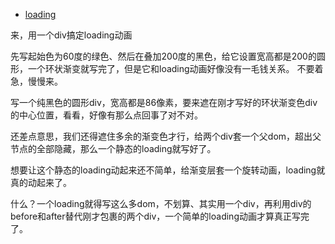 - [loading](./08.html)

来，用一个div搞定loading动画

先写起始色为60度的绿色、然后在叠加200度的黑色，给它设置宽高都是200的圆形，一个环状渐变就写完了，但是它和loading动画好像没有一毛钱关系。
不要着急，慢慢来。

写一个纯黑色的圆形div，宽高都是86像素，要来遮在刚才写好的环状渐变色div的中心位置，看看，好像有那么点回事了对不对。

还差点意思，我们还得遮住多余的渐变色才行，给两个div套一个父dom，超出父节点的全部隐藏，那么一个静态的loading就写好了。

想要让这个静态的loading动起来还不简单，给渐变层套一个旋转动画，loading就真的动起来了。

什么？一个loading就得写这么多dom，不划算、其实用一个div，再利用div的before和after替代刚才包裹的两个div，一个简单的loading动画才算真正写完了。

